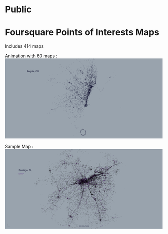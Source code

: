 # Public

# Foursquare Points of Interests Maps

Includes 414 maps

Animation with 60 maps : 
![alt text](https://github.com/echoesparis/Public/blob/master/Foursquare%20Maps/Foursquare%20Maps.gif)

Sample Map : 
![alt text](https://github.com/echoesparis/Public/blob/master/Foursquare%20Maps/%5Bsample%5D%20Santiago.png)
